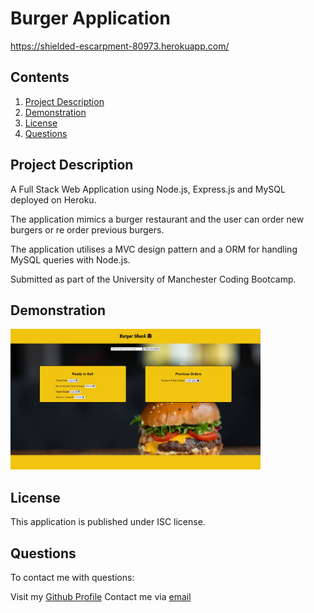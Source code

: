 # Burger Application

https://shielded-escarpment-80973.herokuapp.com/

      
## Contents

1. [Project Description](##project-description)
2. [Demonstration](##demonstration)
3. [License](##license)
4. [Questions](##questions)


## Project Description

A Full Stack Web Application using Node.js, Express.js and MySQL deployed on Heroku.

The application mimics a burger restaurant and the user can order new burgers or re order previous burgers.

The application utilises a MVC design pattern and a ORM for handling MySQL queries with Node.js.

Submitted as part of the University of Manchester Coding Bootcamp.

## Demonstration


<img src="./public/assets/img/screenshots/Capture.jpg" height="225px" width="400px">

## License

This application is published under ISC license.

## Questions

To contact me with questions: 

Visit my [Github Profile](https://github.com/ross-mc)
Contact me via [email](mailto:rossmci90@hotmail.co.uk)
